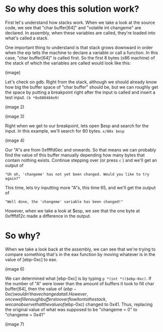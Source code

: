 # So why does this solution work?

First let's understand how stacks work.
When we take a look at the source code, we see that 
"char buffer[64]" and "volatile int changeme" are declared.
In assembly, when these variables are called, they're loaded into what's called a stack.

One important thing to understand is that stack grows downward in order when the eip tells the machine to declare a variable or call a function. In this case, "char buffer[64]" is called first. So the first 8 bytes (x86 machine) of the stack of which the variables are called would look like this:

(image)

Let's check on gdb. Right from the stack, although we should already know how big the buffer space of "char buffer" should be, but we can roughly get the space by putting a breakpoint right after the input is called and insert a test input. ```(b *0x080484e9)```

(image 2)

(image 3)

Right when we get to our breakpoint, lets open $esp and search for the input. In this example, we'll search for 80 bytes. ```x/80x $esp```

(image 4)

Our "A"s are from 0xffffd0ec and onwards. So that means we can probably find the value of this buffer manually depending how many bytes that contain nothing exists. Continue stepping over (or press ```c``` ) and we'll get an output of 

```"Uh oh, 'changeme' has not yet been changed. Would you like to try again?"```

This time, lets try inputting more "A"s, this time 65, and we'll get the output of 

```"Well done, the 'changeme' variable has been changed!"```

However, when we take a look at $esp, we see that the one byte at 0xffffd12c made a difference in the output. 

# So why?

When we take a look back at the assembly, we can see that we're trying to compare something that's in the eax function by moving whatever is in the value of [ebp-0xc] to eax.

(image 6)

We can determined what [ebp-0xc] is by typing ```p *(int *)($ebp-0xc)```. If the number of "A" were lower than the amount of buffers it took to fill char buffer[64], then the value of ($ebp-0xc) wouldn't have changed at all. However, once we fill enough buffers to overflow it on to the stack, we can observe that the value of ($ebp-0xc) changed to 0x41. Thus, replacing the original value of what was supposed to be "changeme = 0" to "changeme = 0x41"

(image 7)
